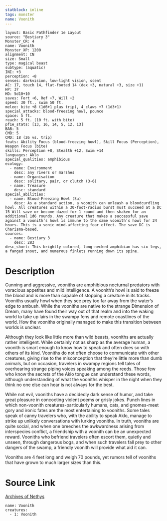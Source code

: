 ```yaml
---
statblock: inline
tags: monster
name: Voonith
---
```

```statblock
layout: Basic Pathfinder 1e Layout
source: "Bestiary 3"
Monster_CR: 4
name: Voonith
Monster_XP: 1200
alignment: CN
size: Small
type: magical beast
subtype: (aquatic)
INI: +3
perception: +8
senses: darkvision, low-light vision, scent
AC: 17, touch 14, flat-footed 14 (dex +3, natural +3, size +1)
HP: 37
HD: 5d10+10
saves: Fort +6, Ref +7, Will +2
speed: 30 ft., swim 50 ft.
melee: bite +8 (1d6+1 plus trip), 4 claws +7 (1d3+1)
special_attacks: blood-freezing howl, pounce
space: 5 ft.
reach: 5 ft. (10 ft. with bite)
pf1e_stats: [13, 16, 14, 5, 12, 13]
BAB: 5
CMB: 5
CMD: 18 (26 vs. trip)
feats: Ability Focus (blood-freezing howl), Skill Focus (Perception), Weapon Focus (bite)
skills: Perception +8, Stealth +12, Swim +14
languages: Aklo
special_qualities: amphibious
ecology:
  - name: Environment
    desc: any rivers or marshes
  - name: Organisation
    desc: solitary, pair, or clutch (3-6)
  - name: Treasure
    desc: standard
special_abilities:
  - name: Blood-Freezing Howl (Su)
    desc: As a standard action, a voonith can unleash a bloodcurdling howl. All creatures within a 30-foot-radius burst must succeed at a DC 15 Will save or become dazed for 1 round and then shaken for an additional 1d6 rounds. Any creature that makes a successful save against a voonith’s howl is immune to the same voonith’s howl for 24 hours. This is a sonic mind-affecting fear effect. The save DC is Charisma-based.
sources:
  - name: Bestiary 3
    desc: 283
desc_short: This brightly colored, long-necked amphibian has six legs, a fanged snout, and numerous finlets running down its spine.
```
# Description
Cunning and aggressive, vooniths are amphibious nocturnal predators with voracious appetites and mild intelligence. A voonith’s howl is said to freeze the blood and is more than capable of stopping a creature in its tracks. Vooniths usually howl when they see prey too far away from the water’s edge to ambush. While the vooniths are native to the strange Dimension of Dream, many have found their way out of that realm and into the waking world to take up lairs in the swampy fens and remote coastlines of the world. How the vooniths originally managed to make this transition between worlds is unclear.

Although they look like little more than wild beasts, vooniths are actually rather intelligent. While certainly not as sharp as the average human, a voonith is smart enough to know how to speak and often does so with others of its kind. Vooniths do not often choose to communicate with other creatures, giving rise to the misconception that they’re little more than dumb animals, but on occasion, travelers in swampy regions tell tales of overhearing strange piping voices speaking among the reeds. Those few who know the secrets of the Aklo tongue can understand these words, although understanding of what the vooniths whisper in the night when they think no one else can hear is not always for the best.

While not evil, vooniths have a decidedly dark sense of humor, and take great pleasure in concocting violent poems or grisly jokes. Punch lines in which non-voonith creatures-particularly humans, cats, and gnomes-meet gory and ironic fates are the most entertaining to vooniths. Some tales speak of canny travelers who, with the ability to speak Aklo, manage to strike up unlikely conversations with lurking vooniths. In truth, vooniths are quite social, and when one breeches the awkwardness arising from interspecies conflict, a friendship with a voonith can be an unexpected reward. Vooniths who befriend travelers often escort them, quietly and unseen, through dangerous bogs, and when such travelers fall prey to other dangers of the swamp, a friendly voonith will provide what aid it can.

Vooniths are 4 feet long and weigh 70 pounds, yet rumors tell of vooniths that have grown to much larger sizes  than this.
# Source Link
[Archives of Nethys](https://aonprd.com/MonsterDisplay.aspx?ItemName=Voonith)
```encounter-table
name: Voonith
creatures:
  - 1: Voonith
```
